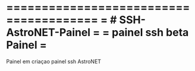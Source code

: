 =======================================
=      # SSH-AstroNET-Painel          =
=      painel ssh beta Painel         =
=======================================
Painel em criaçao painel ssh AstroNET
